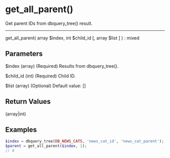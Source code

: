 # get_all_parent()

Get parent IDs from dbquery_tree() result.

---

get_all_parent( array $index, int $child_id [, array $list ] ) : mixed

## Parameters

$index (array) (Required) Results from dbquery_tree().

$child_id (int) (Required) Child ID.

$list (array) (Optional) Default value: []

## Return Values

(array|int)

## Examples

```php
$index = dbquery_tree(DB_NEWS_CATS, 'news_cat_id', 'news_cat_parent');
$parent = get_all_parent($index, 1);
// 0
```
